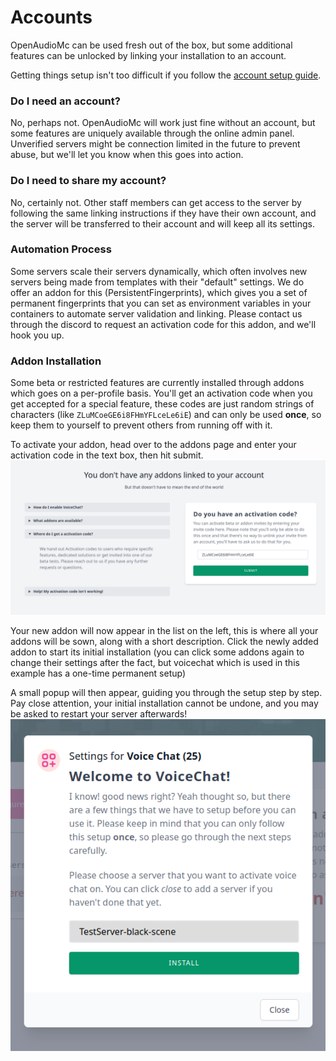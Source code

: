 # Accounts
OpenAudioMc can be used fresh out of the box, but some additional features can be unlocked by linking your installation to an account.

Getting things setup isn't too difficult if you follow the [account setup guide](account-setup.md).

### Do I need an account?
No, perhaps not. OpenAudioMc will work just fine without an account, but some features are uniquely available through the online admin panel.
Unverified servers might be connection limited in the future to prevent abuse, but we'll let you know when this goes into action.

### Do I need to share my account?
No, certainly not. Other staff members can get access to the server by following the same linking instructions if they have their own account, and the server will be transferred to their account and will keep all its settings.

### Automation Process
Some servers scale their servers dynamically, which often involves new servers being made from templates with their "default" settings.
We do offer an addon for this (PersistentFingerprints), which gives you a set of permanent fingerprints that you can set as environment variables in your containers to automate server validation and linking. Please contact us through the discord to request an activation code for this addon, and we'll hook you up.

### Addon Installation
Some beta or restricted features are currently installed through addons which goes on a per-profile basis.
You'll get an activation code when you get accepted for a special feature, these codes are just random strings of characters (like `ZLuMCoeGE6i8FHmYFLceLe6iE`) and can only be used **once**, so keep them to yourself to prevent others from running off with it.

To activate your addon, head over to the addons page and enter your activation code in the text box, then hit submit.
![addon home page](assets/addon-home-screen.png)

Your new addon will now appear in the list on the left, this is where all your addons will be sown, along with a short description.
Click the newly added addon to start its initial installation (you can click some addons again to change their settings after the fact, but voicechat which is used in this example has a one-time permanent setup)


A small popup will then appear, guiding you through the setup step by step. Pay close attention, your initial installation cannot be undone, and you may be asked to restart your server afterwards!
<br />
![addon installer](assets/addon-installer.png)